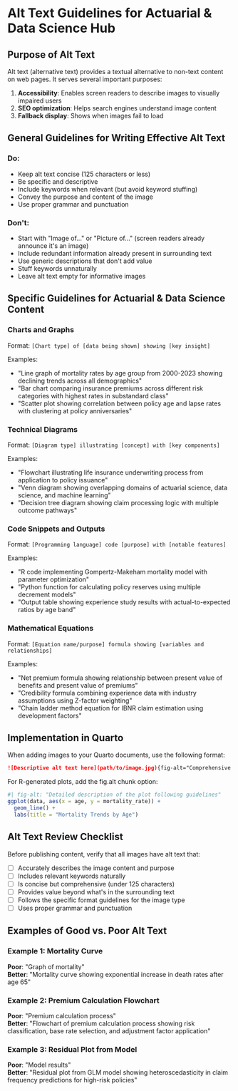 # Alt Text Guidelines for Actuarial & Data Science Hub

## Purpose of Alt Text

Alt text (alternative text) provides a textual alternative to non-text content on web pages. It serves several important purposes:

1. **Accessibility**: Enables screen readers to describe images to visually impaired users
2. **SEO optimization**: Helps search engines understand image content
3. **Fallback display**: Shows when images fail to load

## General Guidelines for Writing Effective Alt Text

### Do:
- Keep alt text concise (125 characters or less)
- Be specific and descriptive
- Include keywords when relevant (but avoid keyword stuffing)
- Convey the purpose and content of the image
- Use proper grammar and punctuation

### Don't:
- Start with "Image of..." or "Picture of..." (screen readers already announce it's an image)
- Include redundant information already present in surrounding text
- Use generic descriptions that don't add value
- Stuff keywords unnaturally
- Leave alt text empty for informative images

## Specific Guidelines for Actuarial & Data Science Content

### Charts and Graphs

Format: `[Chart type] of [data being shown] showing [key insight]`

Examples:
- "Line graph of mortality rates by age group from 2000-2023 showing declining trends across all demographics"
- "Bar chart comparing insurance premiums across different risk categories with highest rates in substandard class"
- "Scatter plot showing correlation between policy age and lapse rates with clustering at policy anniversaries"

### Technical Diagrams

Format: `[Diagram type] illustrating [concept] with [key components]`

Examples:
- "Flowchart illustrating life insurance underwriting process from application to policy issuance"
- "Venn diagram showing overlapping domains of actuarial science, data science, and machine learning"
- "Decision tree diagram showing claim processing logic with multiple outcome pathways"

### Code Snippets and Outputs

Format: `[Programming language] code [purpose] with [notable features]`

Examples:
- "R code implementing Gompertz-Makeham mortality model with parameter optimization"
- "Python function for calculating policy reserves using multiple decrement models"
- "Output table showing experience study results with actual-to-expected ratios by age band"

### Mathematical Equations

Format: `[Equation name/purpose] formula showing [variables and relationships]`

Examples:
- "Net premium formula showing relationship between present value of benefits and present value of premiums"
- "Credibility formula combining experience data with industry assumptions using Z-factor weighting"
- "Chain ladder method equation for IBNR claim estimation using development factors"

## Implementation in Quarto

When adding images to your Quarto documents, use the following format:

```markdown
![Descriptive alt text here](path/to/image.jpg){fig-alt="Comprehensive alt text that follows these guidelines"}
```

For R-generated plots, add the fig.alt chunk option:

```r
#| fig-alt: "Detailed description of the plot following guidelines"
ggplot(data, aes(x = age, y = mortality_rate)) +
  geom_line() +
  labs(title = "Mortality Trends by Age")
```

## Alt Text Review Checklist

Before publishing content, verify that all images have alt text that:

- [ ] Accurately describes the image content and purpose
- [ ] Includes relevant keywords naturally
- [ ] Is concise but comprehensive (under 125 characters)
- [ ] Provides value beyond what's in the surrounding text
- [ ] Follows the specific format guidelines for the image type
- [ ] Uses proper grammar and punctuation

## Examples of Good vs. Poor Alt Text

### Example 1: Mortality Curve

**Poor**: "Graph of mortality"  
**Better**: "Mortality curve showing exponential increase in death rates after age 65"

### Example 2: Premium Calculation Flowchart

**Poor**: "Premium calculation process"  
**Better**: "Flowchart of premium calculation process showing risk classification, base rate selection, and adjustment factor application"

### Example 3: Residual Plot from Model

**Poor**: "Model results"  
**Better**: "Residual plot from GLM model showing heteroscedasticity in claim frequency predictions for high-risk policies"
